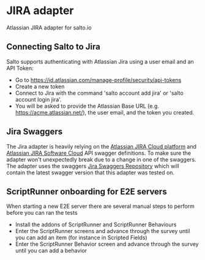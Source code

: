 # JIRA adapter

Atlassian JIRA adapter for salto.io

## Connecting Salto to Jira 

Salto supports authenticating with Atlassian Jira using a user email and an API Token:
- Go to https://id.atlassian.com/manage-profile/security/api-tokens 
- Create a new token
- Connect to Jira with the command 'salto account add jira' or 'salto account login jira'.
- You will be asked to provide the Atlassian Base URL (e.g. https://acme.atlassian.net/), the user email, and the token you created.

## Jira Swaggers

The Jira adapter is heavily relying on the [Atlassian JIRA Cloud platform](https://developer.atlassian.com/cloud/jira/platform/rest/v3/) and [Atlassian JIRA Software Cloud](https://developer.atlassian.com/cloud/jira/software/rest) API swagger definitions.
To make sure the adapter won't unexpectedly break due to a change in one of the swaggers. The adapter uses the swaggers [Jira Swaggers Repository](https://github.com/salto-io/jira-swaggers) which will contain the latest swagger version that this adapter was tested on.

## ScriptRunner onboarding for E2E servers
When starting a new E2E server there are several manual steps to perform before you can ran the tests
- Install the addons of ScriptRunner and ScriptRunner Behaviours
- Enter the ScriptRunner screens and advance through the survey until you can add an item (for instance in Scripted Fields)
- Enter the ScriptRunner Behavior screen and advance through the survey until you can add a behavior